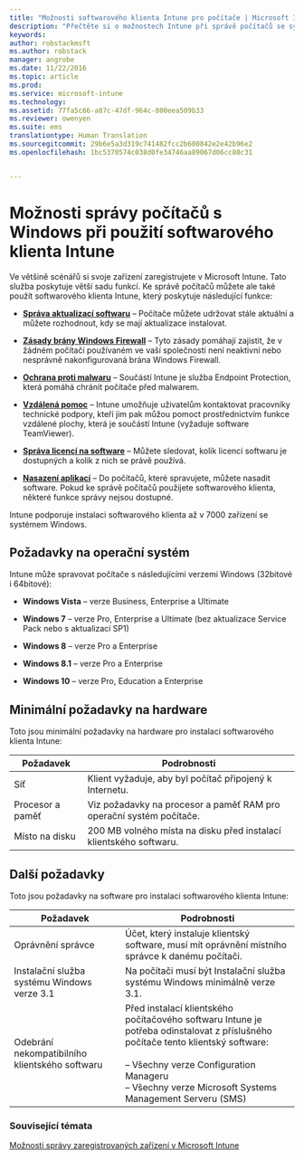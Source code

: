 ```yaml
---
title: "Možnosti softwarového klienta Intune pro počítače | Microsoft Intune"
description: "Přečtěte si o možnostech Intune při správě počítačů se systémem Windows pomocí softwarového klienta Intune."
keywords: 
author: robstackmsft
ms.author: robstack
manager: angrobe
ms.date: 11/22/2016
ms.topic: article
ms.prod: 
ms.service: microsoft-intune
ms.technology: 
ms.assetid: 77fa5c66-a87c-47df-964c-800eea509b33
ms.reviewer: owenyen
ms.suite: ems
translationtype: Human Translation
ms.sourcegitcommit: 29b6e5a3d319c741482fcc2b600842e2e42b96e2
ms.openlocfilehash: 1bc5370574c038d0fe34746aa89067d06cc80c31


---
```


# <a name="windows-pc-management-capabilities-when-you-use-the-intune-software-client"></a>Možnosti správy počítačů s Windows při použití softwarového klienta Intune
Ve většině scénářů si svoje zařízení zaregistrujete v Microsoft Intune. Tato služba poskytuje větší sadu funkcí. Ke správě počítačů můžete ale také použít softwarového klienta Intune, který poskytuje následující funkce:

-   **[Správa aktualizací softwaru](/intune/deploy-use/keep-windows-pcs-up-to-date-with-software-updates-in-microsoft-intune)** – Počítače můžete udržovat stále aktuální a můžete rozhodnout, kdy se mají aktualizace instalovat.

-   **[Zásady brány Windows Firewall](/intune/deploy-use/help-protect-windows-pcs-using-windows-firewall-policies-in-microsoft-intune)** – Tyto zásady pomáhají zajistit, že v žádném počítači používaném ve vaší společnosti není neaktivní nebo nesprávně nakonfigurovaná brána Windows Firewall.

-   **[Ochrana proti malwaru](/intune/deploy-use/help-secure-windows-pcs-with-endpoint-protection-for-microsoft-intune)** – Součástí Intune je služba Endpoint Protection, která pomáhá chránit počítače před malwarem.

-   **[Vzdálená pomoc](/intune/deploy-use/common-windows-pc-management-tasks-with-the-microsoft-intune-computer-client#request-and-provide-remote-assistance-to-windows-pcs-that-use-the-intune-client-software )** – Intune umožňuje uživatelům kontaktovat pracovníky technické podpory, kteří jim pak můžou pomoct prostřednictvím funkce vzdálené plochy, která je součástí Intune (vyžaduje software TeamViewer).

-   **[Správa licencí na software](/intune/deploy-use/manage-license-agreements-for-windows-pc-software-in-microsoft-intune)** – Můžete sledovat, kolik licencí softwaru je dostupných a kolik z nich se právě používá.
-   **[Nasazení aplikací](/intune/deploy-use/add-apps-for-windows-pcs-in-microsoft-intune)** – Do počítačů, které spravujete, můžete nasadit software. Pokud ke správě počítačů použijete softwarového klienta, některé funkce správy nejsou dostupné.


Intune podporuje instalaci softwarového klienta až v 7000 zařízení se systémem Windows.

## <a name="operating-system-requirements"></a>Požadavky na operační systém
Intune může spravovat počítače s následujícími verzemi Windows (32bitové i 64bitové):


-   **Windows Vista** – verze Business, Enterprise a Ultimate

-   **Windows 7** – verze Pro, Enterprise a Ultimate (bez aktualizace Service Pack nebo s aktualizací SP1)

-   **Windows 8** – verze Pro a Enterprise

-   **Windows 8.1** – verze Pro a Enterprise

- **Windows 10** – verze Pro, Education a Enterprise


## <a name="minimum-hardware-requirements"></a>Minimální požadavky na hardware
Toto jsou minimální požadavky na hardware pro instalaci softwarového klienta Intune:

|Požadavek|Podrobnosti|
|---------------|--------------------|
|Síť|Klient vyžaduje, aby byl počítač připojený k Internetu.|
|Procesor a paměť|Viz požadavky na procesor a paměť RAM pro operační systém počítače.|
|Místo na disku|200 MB volného místa na disku před instalací klientského softwaru.|

## <a name="further-requirements"></a>Další požadavky
Toto jsou požadavky na software pro instalaci softwarového klienta Intune:

|Požadavek|Podrobnosti|
|---------------|--------------------|
|Oprávnění správce|Účet, který instaluje klientský software, musí mít oprávnění místního správce k danému počítači.|
|Instalační služba systému Windows verze 3.1|Na počítači musí být Instalační služba systému Windows minimálně verze 3.1.|
|Odebrání nekompatibilního klientského softwaru|Před instalací klientského počítačového softwaru Intune je potřeba odinstalovat z příslušného počítače tento klientský software:<br /><br />– Všechny verze Configuration Manageru<br />– Všechny verze Microsoft Systems Management Serveru (SMS)|

### <a name="see-also"></a>Související témata
[Možnosti správy zaregistrovaných zařízení v Microsoft Intune](./mobile-device-management-capabilities-in-microsoft-intune.md)



<!--HONumber=Nov16_HO4-->


